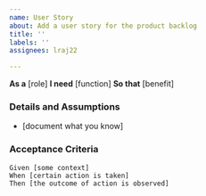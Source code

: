 ```yaml
---
name: User Story
about: Add a user story for the product backlog
title: ''
labels: ''
assignees: lraj22

---
```


**As a** [role]
 **I need** [function]
 **So that** [benefit]
 
 ### Details and Assumptions
 * [document what you know]
 
 ### Acceptance Criteria
 
 ```gherkin
 Given [some context]
 When [certain action is taken]
 Then [the outcome of action is observed]
 ```

